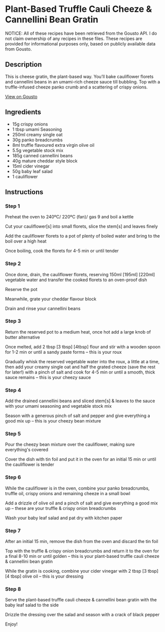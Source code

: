 # Plant-Based Truffle Cauli Cheeze & Cannellini Bean Gratin

NOTICE: All of these recipes have been retrieved from the Gousto API. I do not claim ownership of any recipes in these files. These recipes are provided for informational purposes only, based on publicly available data from Gousto.

## Description

This is cheese gratin, the plant-based way. You’ll bake cauliflower florets and cannellini beans in an umami-rich cheeze sauce till bubbling. Top with a truffle-infused cheeze panko crumb and a scattering of crispy onions.

[View on Gousto](https://www.gousto.co.uk/recipes/cookbook/plant-based-truffle-cauli-cheeze-cannellini-bean-gratin)

## Ingredients

- 15g crispy onions
- 1 tbsp umami Seasoning
- 250ml creamy single oat
- 30g panko breadcrumbs
- 8ml truffle flavoured extra virgin olive oil
- 5.5g vegetable stock mix
- 185g canned cannellini beans
- 40g mature cheddar style block
- 15ml cider vinegar
- 50g baby leaf salad
- 1 cauliflower

## Instructions


### Step 1

Preheat the oven to 240ºC/ 220ºC (fan)/ gas 9 and boil a kettle

Cut your cauliflower[s] into small florets, slice the stem[s] and leaves finely

Add the cauliflower florets to a pot of plenty of boiled water and bring to the boil over a high heat

Once boiling, cook the florets for 4-5 min or until tender


### Step 2

Once done, drain, the cauliflower florets, reserving 150ml <span class="text-purple">[195ml]</span> <span class="text-danger">[220ml]</span> vegetable water and transfer the cooked florets to an oven-proof dish

Reserve the pot

Meanwhile, grate your cheddar flavour block

Drain and rinse your cannellini beans


### Step 3

Return the reserved pot to a medium heat, once hot add a large knob of butter alternative

Once melted, add 2 tbsp <span class="text-purple">[3 tbsp]</span> <span class="text-danger">[4tbsp]</span> flour and stir with a wooden spoon for 1-2 min or until a sandy paste forms – this is your roux

Gradually whisk the reserved vegetable water into the roux, a little at a time, then add your creamy single oat and half the grated cheeze (save the rest for later!) with a pinch of salt and cook for 4-5 min or until a smooth, thick sauce remains – this is your cheezy sauce


### Step 4

Add the drained cannellini beans and sliced stem[s] & leaves to the sauce with your umami seasoning and vegetable stock mix

Season with a generous pinch of salt and pepper and give everything a good mix up – this is your cheezy bean mixture


### Step 5

Pour the cheezy bean mixture over the cauliflower, making sure everything's covered

Cover the dish with tin foil and put it in the oven for an initial 15 min or until the cauliflower is tender


### Step 6

While the cauliflower is in the oven, combine your panko breadcrumbs, truffle oil, crispy onions and remaining cheeze in a small bowl

Add a drizzle of olive oil and a pinch of salt and give everything a good mix up – these are your truffle & crispy onion breadcrumbs

Wash your baby leaf salad and pat dry with kitchen paper


### Step 7

After an initial 15 min, remove the dish from the oven and discard the tin foil

Top with the truffle & crispy onion breadcrumbs and return it to the oven for a final 8-10 min or until golden – this is your plant-based truffle cauli cheeze & cannellini bean gratin

While the gratin is cooking, combine your cider vinegar with 2 tbsp <span class="text-purple">[3 tbsp]</span> <span class="text-danger">[4 tbsp] </span>olive oil – this is your dressing

### Step 8

Serve the plant-based truffle cauli cheeze & cannellini bean gratin with the baby leaf salad to the side

Drizzle the dressing over the salad and season with a crack of black pepper

Enjoy!

